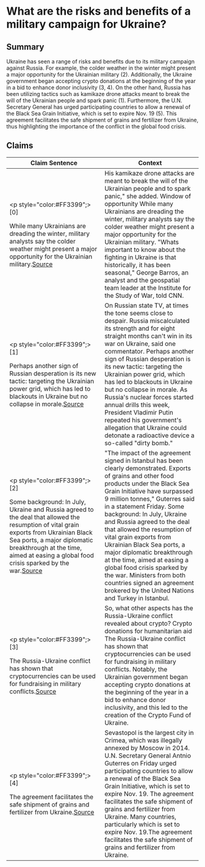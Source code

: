 # What are the risks and benefits of a military campaign for Ukraine?

## Summary
Ukraine has seen a range of risks and benefits due to its military campaign against Russia. For example, the colder weather in the winter might present a major opportunity for the Ukrainian military (2). Additionally, the Ukraine government began accepting crypto donations at the beginning of the year in a bid to enhance donor inclusivity (3, 4). On the other hand, Russia has been utilizing tactics such as kamikaze drone attacks meant to break the will of the Ukrainian people and spark panic (1). Furthermore, the U.N. Secretary General has urged participating countries to allow a renewal of the Black Sea Grain Initiative, which is set to expire Nov. 19 (5). This agreement facilitates the safe shipment of grains and fertilizer from Ukraine, thus highlighting the importance of the conflict in the global food crisis.

## Claims
| Claim Sentence | Context |
|---|---|
|<p style="color:#FF3399";>[0]</p>While many Ukrainians are dreading the winter, military analysts say the colder weather might present a major opportunity for the Ukrainian military.<a href="https://www.cnn.com/2022/10/28/europe/ukraine-russia-war-winter-intl-cmd/index.html" target="_blank">Source</a>| His kamikaze drone attacks are meant to break the will of the Ukrainian people and to spark panic," she added. Window of opportunity While many Ukrainians are dreading the winter, military analysts say the colder weather might present a major opportunity for the Ukrainian military. "Whats important to know about the fighting in Ukraine is that historically, it has been seasonal," George Barros, an analyst and the geospatial team leader at the Institute for the Study of War, told CNN.|
|<p style="color:#FF3399";>[1]</p>Perhaps another sign of Russian desperation is its new tactic: targeting the Ukrainian power grid, which has led to blackouts in Ukraine but no collapse in morale.<a href="https://www.cbsnews.com/news/russia-invasion-ukraine-signs-unraveling/" target="_blank">Source</a>| On Russian state TV, at times the tone seems close to despair. Russia miscalculated its strength and for eight straight months can't win in its war on Ukraine, said one commentator. Perhaps another sign of Russian desperation is its new tactic: targeting the Ukrainian power grid, which has led to blackouts in Ukraine but no collapse in morale. As Russia's nuclear forces started annual drills this week, President Vladimir Putin repeated his government's allegation that Ukraine could detonate a radioactive device a so-called "dirty bomb."|
|<p style="color:#FF3399";>[2]</p>Some background: In July, Ukraine and Russia agreed to the deal that allowed the resumption of vital grain exports from Ukrainian Black Sea ports, a major diplomatic breakthrough at the time, aimed at easing a global food crisis sparked by the war.<a href="https://www.cnn.com/europe/live-news/russia-ukraine-war-news-10-28-22/index.html" target="_blank">Source</a>| "The impact of the agreement signed in Istanbul has been clearly demonstrated. Exports of grains and other food products under the Black Sea Grain Initiative have surpassed 9 million tonnes," Guterres said in a statement Friday. Some background: In July, Ukraine and Russia agreed to the deal that allowed the resumption of vital grain exports from Ukrainian Black Sea ports, a major diplomatic breakthrough at the time, aimed at easing a global food crisis sparked by the war. Ministers from both countries signed an agreement brokered by the United Nations and Turkey in Istanbul.|
|<p style="color:#FF3399";>[3]</p>The Russia-Ukraine conflict has shown that cryptocurrencies can be used for fundraising in military conflicts.<a href="https://cointelegraph.com/news/what-the-russia-ukraine-conflict-has-revealed-about-crypto" target="_blank">Source</a>| So, what other aspects has the Russia-Ukraine conflict revealed about crypto? Crypto donations for humanitarian aid The Russia-Ukraine conflict has shown that cryptocurrencies can be used for fundraising in military conflicts. Notably, the Ukrainian government began accepting crypto donations at the beginning of the year in a bid to enhance donor inclusivity, and this led to the creation of the Crypto Fund of Ukraine.|
|<p style="color:#FF3399";>[4]</p>The agreement facilitates the safe shipment of grains and fertilizer from Ukraine.<a href="https://www.washingtonpost.com/world/2022/10/29/russia-ukraine-war-latest-updates/" target="_blank">Source</a>| Sevastopol is the largest city in Crimea, which was illegally annexed by Moscow in 2014. U.N. Secretary General Antnio Guterres on Friday urged participating countries to allow a renewal of the Black Sea Grain Initiative, which is set to expire Nov. 19. The agreement facilitates the safe shipment of grains and fertilizer from Ukraine. Many countries, particularly which is set to expire Nov. 19.The agreement facilitates the safe shipment of grains and fertilizer from Ukraine.|
